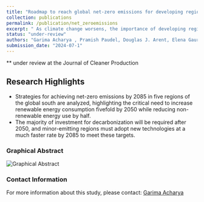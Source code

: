```yaml
---
title: "Roadmap to reach global net-zero emissions for developing regions by 2085"
collection: publications
permalink: /publication/net_zeroemissions
excerpt: " As climate change worsens, the importance of developing regions in reaching net-zero emissions grows, though their contributions have not been thoroughly examined. Our analysis highlights the need for substantial energy system transformations and increased investments, with varying adoption rates of emerging technologies like electric vehicles, hydrogen, and carbon capture across regions, requiring significant financial commitment to achieve a carbon-neutral future by 2085."
status: "under-review"
authors: "Garima Acharya , Pramish Paudel, Douglas J. Arent, Elena Gaura, Shukra Raj Paudel"
submission_date: "2024-07-1"
---
```


** under review at the Journal of Cleaner Production

## Research Highlights
-  Strategies for achieving net-zero emissions by 2085 in five regions of the global south are analyzed, highlighting the critical need to increase renewable energy consumption fivefold by 2050 while reducing non-renewable energy use by half.
- The majority of investment for decarbonization will be required after 2050, and minor-emitting regions must adopt new technologies at a much faster rate by 2085 to meet these targets.
   
### Graphical Abstract
![Graphical Abstract](/images/GA_netzero.png)

### Contact Information
For more information about this study, please contact:
[Garima Acharya](mailto:garima.acharya58@gmail.com)
